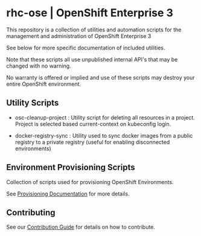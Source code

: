 # rhc-ose | OpenShift Enterprise 3

This repository is a collection of utilities and automation scripts for the management and administration of OpenShift Enterprise 3

See below for more specific documentation of included utilities.

Note that these scripts all use unpublished internal API's that may be changed with no warning.

No warranty is offered or implied and use of these scripts may destroy your entire OpenShift environment.

## Utility Scripts

 - osc-cleanup-project : Utility script for deleting all resources in a project. Project is selected based current-context on kubeconfig login.

 - docker-registry-sync : Utility used to sync docker images from a public registry to a private registry (useful for enabling disconnected environments)

## Environment Provisioning Scripts

Collection of scripts used for provisioning OpenShift Environments.

See [Provisioning Documentation](provisioning/README.adoc) for more details.

## Contributing

See our [Contribution Guide](./CONTRIBUTING.md) for details on how to contribute.
